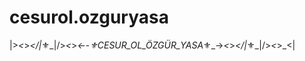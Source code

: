 # cesurol.ozguryasa
|>_&lt;_>_&lt;/|_⚜️_|/>_&lt;_>_&lt;-_-_⚜️CESUR_OL_ÖZGÜR_YASA_⚜️_->_&lt;_>_&lt;/|_⚜️_|/>_&lt;_>_&lt;|
